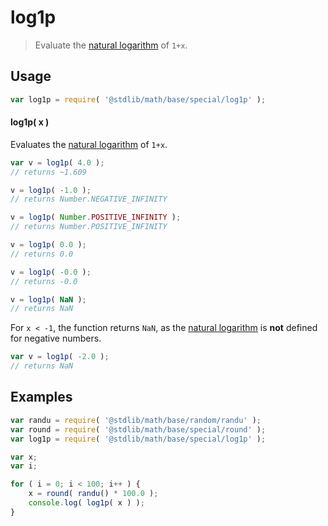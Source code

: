 # log1p

> Evaluate the [natural logarithm][math-ln] of `1+x`.


<section class="usage">

## Usage

``` javascript
var log1p = require( '@stdlib/math/base/special/log1p' );
```

#### log1p( x )

Evaluates the [natural logarithm][math-ln] of `1+x`.

``` javascript
var v = log1p( 4.0 );
// returns ~1.609

v = log1p( -1.0 );
// returns Number.NEGATIVE_INFINITY

v = log1p( Number.POSITIVE_INFINITY );
// returns Number.POSITIVE_INFINITY

v = log1p( 0.0 );
// returns 0.0

v = log1p( -0.0 );
// returns -0.0

v = log1p( NaN );
// returns NaN
```

For `x < -1`, the function returns `NaN`, as the [natural logarithm][math-ln] is __not__ defined for negative numbers.

``` javascript
var v = log1p( -2.0 );
// returns NaN
```

</section>

<!-- /.usage -->


<section class="examples">

## Examples

``` javascript
var randu = require( '@stdlib/math/base/random/randu' );
var round = require( '@stdlib/math/base/special/round' );
var log1p = require( '@stdlib/math/base/special/log1p' );

var x;
var i;

for ( i = 0; i < 100; i++ ) {
    x = round( randu() * 100.0 );
    console.log( log1p( x ) );
}
```

</section>

<!-- /.examples -->


<section class="links">

<!-- FIXME: link -->

[math-ln]: https://github.com/math-io/ln

</section>

<!-- /.links -->
